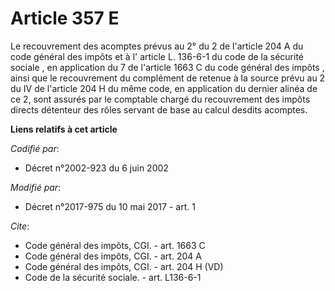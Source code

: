 # Article 357 E

Le recouvrement des acomptes prévus au  2° du 2 de l'article 204 A du code général des impôts  et à l' article L. 136-6-1 du
code de la sécurité sociale , en application du  7 de l'article 1663 C du code général des impôts , ainsi que le recouvrement
du complément de retenue à la source prévu au 2 du IV de l'article 204 H du même code, en application du dernier alinéa de ce
2, sont assurés par le comptable chargé du recouvrement des impôts directs détenteur des rôles servant de base au calcul
desdits acomptes.

**Liens relatifs à cet article**

_Codifié par_:

  - Décret n°2002-923 du 6 juin 2002

_Modifié par_:

  - Décret n°2017-975 du 10 mai 2017 - art. 1

_Cite_:

  - Code général des impôts, CGI. - art. 1663 C
  - Code général des impôts, CGI. - art. 204 A
  - Code général des impôts, CGI. - art. 204 H (VD)
  - Code de la sécurité sociale. - art. L136-6-1
